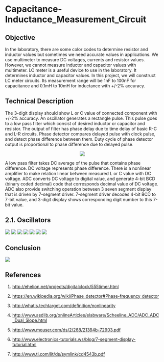 # Capacitance-Inductance_Measurement_Circuit

## Objective
In the laboratory, there are some color codes to determine resistor and inductor values but sometimes we need accurate values in applications. We use multimeter to measure DC voltages, currents and resistor values. However, we     cannot measure inductor and capacitor values with multimeter. LC meter is a useful device to use in the laboratory. It determines inductor and capacitor values. In this project, we will construct LC meter circuits. Its measurement range will be 1nF to 100nF for capacitance and 0.1mH to 10mH for inductance with +/-2% accuracy. 

## Technical Description

The 3-digit display should show L or C value of connected component with +/-2% accuracy. An oscillator generates a rectangle pulse. This pulse goes to a low pass filter which consist of desired inductor or capacitor and resistor. The output of filter has phase delay due to time delay of basic R-C and L-R circuits. Phase detector compares delayed pulse with clock pulse, and detect phase difference between them. Duty cycle of phase detector output is proportional to phase difference due to delayed pulse.

<p align="center"><img src="images/1.jpg"/></p>

A low pass filter takes DC average of the pulse that contains phase difference. DC voltage represents phase difference. There is a nonlinear amplifier to make relation linear between measured L or C value with DC voltage. ADC converts DC voltage to digital value, and generate 4-bit BCD (binary coded decimal) code that corresponds decimal value of DC voltage. ADC also provide switching operation between 3 seven segment display that is driven by 7-segment driver. 7-segment driver decodes 4-bit BCD to 7-bit value, and 3-digit display shows corresponding digit number to this 7-bit value.   

## 2.1. Oscillators

<img src="images/2.jpg"/>

<img src="images/3.jpg"/>

<img src="images/4.jpg"/>

<img src="images/5.jpg"/>

<img src="images/6.jpg"/>

<img src="images/7.jpg"/>

<img src="images/8.jpg"/>

## Conclusion

<img src="images/9.jpg"/>

## References
1. http://ehelion.net/projects/digitalclock/555timer.html

1. https://en.wikipedia.org/wiki/Phase_detector#Phase-frequency_detector

1. http://whatis.techtarget.com/definition/nonlinearity

1. http://www.asdlib.org/onlineArticles/elabware/Scheeline_ADC/ADC_ADC_Dual_Slope.html

1. http://www.mouser.com/ds/2/268/21394b-72903.pdf    

1. http://www.electronics-tutorials.ws/blog/7-segment-display-tutorial.html

1. http://www.ti.com/lit/ds/symlink/cd4543b.pdf  

